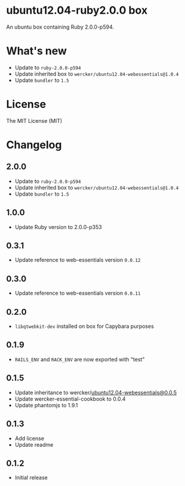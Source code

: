 # ubuntu12.04-ruby2.0.0 box

An ubuntu box containing Ruby 2.0.0-p594.

# What's new

- Update to `ruby-2.0.0-p594`
- Update inherited box to `wercker/ubuntu12.04-webessentials@1.0.4`
- Update `bundler` to `1.5`

# License

The MIT License (MIT)

# Changelog

## 2.0.0

- Update to `ruby-2.0.0-p594`
- Update inherited box to `wercker/ubuntu12.04-webessentials@1.0.4`
- Update `bundler` to `1.5`

## 1.0.0

- Update Ruby version to 2.0.0-p353

## 0.3.1

- Update reference to web-essentials version `0.0.12`

## 0.3.0

- Update reference to web-essentials version `0.0.11`

## 0.2.0

- `libqtwebkit-dev` installed on box for Capybara purposes

## 0.1.9

- `RAILS_ENV` and `RACK_ENV` are now exported with "test"

## 0.1.5

- Update inheritance to wercker/ubuntu12.04-webessentials@0.0.5
- Update wercker-essential-cookbook to 0.0.4
- Update phantomjs to 1.9.1

## 0.1.3

- Add license
- Update readme

## 0.1.2

- Initial release
